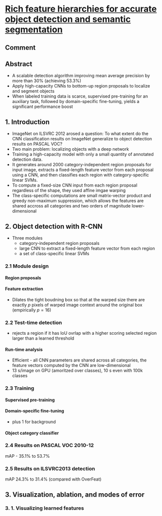 # [Rich feature hierarchies for accurate object detection and semantic segmentation](https://arxiv.org/pdf/1311.2524.pdf)

## Comment

## Abstract
* A scalable detection algorithm improving mean average precision by more than 30% (achieving 53.3%)
* Apply high-capacity CNNs to bottom-up region proposals to localize and segment objects
* When labeled training data is scarce, supervised pre-training for an auxiliary task, followed by domain-specific fine-tuning, yields a significant performance boost

## 1. Introduction
* ImageNet on ILSVRC 2012 arosed a question: To what extent do the CNN classification results on ImageNet generalize to object detection results on PASCAL VOC?
* Two main problem: localizing objects with a deep network
* Training a high-capacity model with only a small quantity of annotated detection data.
* It generates around 2000 category-independent region proposals for input image, extracts a fixed-length feature vector from each proposal using a CNN, and then classifies each region with category-specific linear SVMs.
* To compute a fixed-size CNN input from each region proposal regardless of the shape, they used affine imgae warping
* The class-specific computations are small matrix-vector product and greedy non-maximum suppression, which allows the features are shared accross all categories and two orders of magnitude lower-dimensional

## 2. Object detection with R-CNN
* Three modules
	* category-independent region proposals
	* large CNN to extract a fixed-length feature vector from each region
	* a set of class-specific linear SVMs

### 2.1 Module design
#### Region proposals

#### Feature extraction
* Dilates the tight boudning box so that at the warped size there are exactly $p$ pixels of warped image context around the original box (empirically $p=16$)

### 2.2 Test-time detection
* rejects a region if it has IoU ovrlap with a higher scoring selected region larger than a learned threshold

#### Run-time analysis
* Efficient - all CNN parameters are shared across all categories, the feature vectors computed by the CNN are low-dimensional
* 13 s/image on GPU (amoritzed over classes), 10 s even with 100k classes

### 2.3 Training
#### Supervised pre-training
#### Domain-specific fine-tuning
* plus 1 for background

#### Object category classifier

### 2.4 Results on PASCAL VOC 2010-12
mAP - 35.1% to 53.7%

### 2.5 Results on ILSVRC2013 detection
mAP 24.3% to 31.4% (compared with OverFeat)

## 3. Visualization, ablation, and modes of error
### 3. 1. Visualizing learned features

